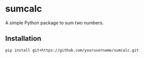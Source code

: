 # sumcalc

A simple Python package to sum two numbers.

## Installation

```bash
pip install git+https://github.com/yourusername/sumcalc.git
